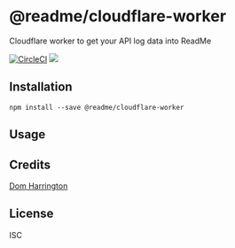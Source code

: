 # @readme/cloudflare-worker

Cloudflare worker to get your API log data into ReadMe

[![CircleCI](https://circleci.com/gh/readmeio/cloudflare-worker.svg?style=svg)](https://circleci.com/gh/readmeio/cloudflare-worker)
[![](https://d3vv6lp55qjaqc.cloudfront.net/items/1M3C3j0I0s0j3T362344/Untitled-2.png)](https://readme.io)

## Installation

```
npm install --save @readme/cloudflare-worker
```

## Usage

## Credits
[Dom Harrington](https://github.com/domharrington/)

## License

ISC
